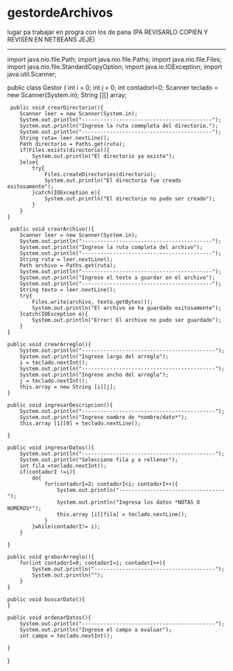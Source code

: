 # gestordeArchivos
lugar pa trabajar en progra con los de pana
(PA REVISARLO COPIEN Y REVISEN EN NETBEANS JEJE)

------------------------------------------------------------------------------------------------------------------------------

import java.nio.file.Path;
import java.nio.file.Paths;
import java.nio.file.Files;
import java.nio.file.StandardCopyOption;
import java.io.IOException;
import java.util.Scanner;

public class Gestor
{
    int i = 0;
    int j = 0;
    int contadorI=0;
    Scanner teclado = new Scanner(System.in);
    String [][] array;
    
     public void crearDirectorio(){
        Scanner leer = new Scanner(System.in);
        System.out.println("------------------------------------------");
        System.out.println("Ingrese la ruta commpleta del directorio.");
        System.out.println("------------------------------------------");
        String ruta= leer.nextLine();
        Path directorio = Paths.get(ruta);
        if(Files.exists(directorio)){
            System.out.println("El directorio ya existe");
        }else{
            try{
                Files.createDirectories(directorio);
                System.out.println("El directorio fue creado exitosamente");
            }catch(IOException e){
                System.out.println("El directorio no pudo ser creado");
            }
        }
    }
    
     public void crearArchivo(){
        Scanner leer = new Scanner(System.in);
        System.out.println("------------------------------------------");
        System.out.println("Ingrese la ruta completa del archivo");
        System.out.println("------------------------------------------");
        String ruta = leer.nextLine();
        Path archivo = Paths.get(ruta);
        System.out.println("------------------------------------------");
        System.out.println("Ingrese el texto a guardar en el archivo");
        System.out.println("------------------------------------------");
        String texto = leer.nextLine();
        try{
            Files.write(archivo, texto.getBytes());
            System.out.println("El archivo se ha guardado exitosamente");
        }catch(IOException e){
            System.out.println("Error! El archivo no pudo ser guardado");
        }
    }
    
    public void crearArreglo(){
        System.out.println("-------------------------------------------");
        System.out.println("Ingrese largo del arreglo");
        i = teclado.nextInt();
        System.out.println("-------------------------------------------");
        System.out.println("Ingrese ancho del arreglo");
        j = teclado.nextInt();
        this.array = new String [i][j];
    }
    
    public void ingresarDescripcion(){
        System.out.println("-------------------------------------------");
        System.out.println("Ingrese nombre de *nombre/dato*");
        this.array [1][0] = teclado.nextLine();
        
    }
    
    public void ingresarDatos(){
        System.out.println("-------------------------------------------");
        System.out.println("Seleccione fila y a rellenar");
        int fila =teclado.nextInt();
        if(contadorI !=i){
            do{
                for(contadorI=2; contadorI<i; contadorI++){
                    System.out.println("----------------------------------");
                    System.out.println("Ingresa los datos *NOTAS O NUMEROS*");
                    this.array [i][fila] = teclado.nextLine();
                }
            }while(contadorI!= i);
        }
        
    }
    
    public void grabarArreglo(){
        for(int contadorI=0; contadorI<i; contadorI++){
            System.out.println("---------------------------------------");
            System.out.println("");
        }
    }
    
    public void buscarDato(){
    }
    
    public void ordenarDatos(){
        System.out.println("-------------------------------------------");
        System.out.println("Ingrese el campo a evaluar");
        int campo = teclado.nextInt();
        
    }
    
}
